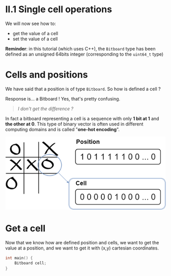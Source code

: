 # II.1 Single cell operations

We will now see how to:
* get the value of a cell
* set the value of a cell

**Reminder**: in this tutorial (which uses C++), the `Bitboard` type has been defined as an unsigned 64bits integer (corresponding to the `uint64_t` type)

# Cells and positions

We have said that a position is of type `Bitboard`. So how is defined a cell ?

Response is... a Bitboard ! Yes, that's pretty confusing.

> _I don't get the difference ?_

In fact a bitboard representing a cell is a sequence with only **1 bit at 1** and **the other at 0**. This type of binary vector is often used in different computing domains and is called "**one-hot encoding**".

![Cell](img/cell.png)

# Get a cell

Now that we know how are defined position and cells, we want to get the value at a position, and we want to get it with (x,y) cartesian coordinates.

```C++ runnable
int main() {
    Bitboard cell;
}
```
